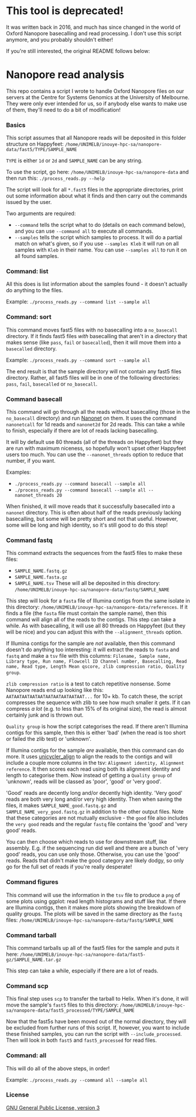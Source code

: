 # This tool is deprecated!

It was written back in 2016, and much has since changed in the world of Oxford Nanopore basecalling and read processing. I don't use this script anymore, and you probably shouldn't either!

If you're still interested, the original README follows below:


# Nanopore read analysis

This repo contains a script I wrote to handle Oxford Nanopore files on our servers at the Centre for Systems Genomics at the University of Melbourne. They were only ever intended for us, so if anybody else wants to make use of them, they'll need to do a bit of modification!



### Basics

This script assumes that all Nanopore reads will be deposited in this folder structure on Happyfeet:
`/home/UNIMELB/inouye-hpc-sa/nanopore-data/fast5/TYPE/SAMPLE_NAME`

`TYPE` is either `1d` or `2d` and `SAMPLE_NAME` can be any string.

To use the script, go here: `/home/UNIMELB/inouye-hpc-sa/nanopore-data`
and then run this: `./process_reads.py --help`

The script will look for all `*.fast5` files in the appropriate directories, print out some information about what it finds and then carry out the commands issued by the user.

Two arguments are required:
* `--command` tells the script what to do (details on each command below), and you can use `--command all` to execute all commands.
* `--samples` tells the script which samples to process. It will do a partial match on what's given, so if you use `--samples Kleb` it will run on all samples with `Kleb` in their name. You can use `--samples all` to run it on all found samples.



### Command: list

All this does is list information about the samples found - it doesn't actually do anything to the files.

Example: `./process_reads.py --command list --sample all`



### Command: sort

This command moves fast5 files with no basecalling into a `no_basecall` directory. If it finds fast5 files _with_ basecalling that aren't in a directory that makes sense (like `pass`, `fail` or `basecalled`), then it will move them into a `basecalled` directory.

Example: `./process_reads.py --command sort --sample all`

The end result is that the sample directory will not contain any fast5 files directory. Rather, all fast5 files will be in one of the following directories: `pass`, `fail`, `basecalled` or `no_basecall`.



### Command basecall

This command will go through all the reads without basecalling (those in the `no_basecall` directory) and run [Nanonet](https://github.com/nanoporetech/nanonet) on them. It uses the command `nanonetcall` for 1d reads and `nanonet2d` for 2d reads. This can take a while to finish, especially if there are lot of reads lacking basecalling.

It will by default use 80 threads (all of the threads on Happyfeet) but they are run with maximum niceness, so hopefully won't upset other Happyfeet users too much. You can use the `--nanonet_threads` option to reduce that number, if you want.

Examples:
* `./process_reads.py --command basecall --sample all`
* `./process_reads.py --command basecall --sample all --nanonet_threads 20`

When finished, it will move reads that it successfully basecalled into a `nanonet` directory. This is often about half of the reads previously lacking basecalling, but some will be pretty short and not that useful. However, some will be long and high identity, so it's still good to do this step!



### Command fastq

This command extracts the sequences from the fast5 files to make these files:
* `SAMPLE_NAME.fastq.gz`
* `SAMPLE_NAME.fasta.gz`
* `SAMPLE_NAME.tsv`
These will all be deposited in this directory: `/home/UNIMELB/inouye-hpc-sa/nanopore-data/fastq/SAMPLE_NAME`

This step will look for a `fasta` file of Illumina contigs from the same isolate in this directory: `/home/UNIMELB/inouye-hpc-sa/nanopore-data/references`. If it finds a file (the `fasta` file must contain the sample name), then this command will align all of the reads to the contigs. This step can take a while. As with basecalling, it will use all 80 threads on Happyfeet (but they will be nice) and you can adjust this with the `--alignment_threads` option.

If Illumina contigs for the sample are _not_ available, then this command doesn't do anything too interesting: it will extract the reads to `fasta` and `fastq` and make a `tsv` file with this columns: `Filename, Sample name, Library type, Run name, Flowcell ID Channel number, Basecalling, Read name, Read type, Length Mean qscore, zlib compression ratio, Quality group`.

`zlib compression ratio` is a test to catch repetitive nonsense. Some Nanopore reads end up looking like this: `AATAATAATAATAATAATAATAATAATAAT...` for 10+ kb. To catch these, the script compresses the sequence with zlib to see how much smaller it gets. If it can compress _a lot_ (e.g. to less than 15% of its original size), the read is almost certainly junk and is thrown out.

`Quality group` is how the script categorises the read. If there aren't Illumina contigs for this sample, then this is either 'bad' (when the read is too short or failed the zlib test) or 'unknown'.

If Illumina contigs for the sample _are_ available, then this command can do more. It uses [unicycler_align](https://github.com/rrwick/Unicycler#unicycler-align) to align the reads to the contigs and will include a couple more columns in the tsv: `Alignment identity, Alignment reference`. It then scores each read using both its alignment identity and length to categorise them. Now instead of getting a `Quality group` of 'unknown', reads will be classed as 'poor', 'good' or 'very good'.

'Good' reads are decently long and/or decently high identity. 'Very good' reads are both very long and/or very high identity. Then when saving the files, it makes `SAMPLE_NAME_good.fastq.gz` and `SAMPLE_NAME_very_good.fastq.gz` in addition to the other output files. Note that these categories are not mutually exclusive - the `good` file also includes the `very good` reads and the regular `fastq` file contains the 'good' and 'very good' reads.

You can then choose which reads to use for downstream stuff, like assembly. E.g. if the sequencing run did well and there are a bunch of 'very good' reads, you can use only those. Otherwise, you can use the 'good' reads. Reads that didn't make the good category are likely dodgy, so only go for the full set of reads if you're really desperate!



### Command figures

This command will use the information in the `tsv` file to produce a `png` of some plots using ggplot: read length histograms and stuff like that. If there are Illumina contigs, then it makes more plots showing the breakdown of quality groups. The plots will be saved in the same directory as the `fastq` files: `/home/UNIMELB/inouye-hpc-sa/nanopore-data/fastq/SAMPLE_NAME`



### Command tarball

This command tarballs up all of the fast5 files for the sample and puts it here: `/home/UNIMELB/inouye-hpc-sa/nanopore-data/fast5-gz/SAMPLE_NAME.tar.gz`

This step can take a while, especially if there are a lot of reads.



### Command scp

This final step uses `scp` to transfer the tarball to Helix. When it's done, it will move the sample's `fast5` files to this directory: `/home/UNIMELB/inouye-hpc-sa/nanopore-data/fast5_processed/TYPE/SAMPLE_NAME`

Now that the fast5s have been moved out of the normal directory, they will be excluded from further runs of this script. If, however, you want to include these finished samples, you can run the script with `--include_processed`. Then will look in both `fast5` and `fast5_processed` for read files.



### Command: all

This will do all of the above steps, in order!

Example: `./process_reads.py --command all --sample all`



### License

[GNU General Public License, version 3](https://www.gnu.org/licenses/gpl-3.0.html)
